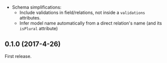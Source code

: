 - Schema simplifications:
  - Include validations in field/relations, not inside a `validations` attributes.
  - Infer model name automatically from a direct relation's name (and its `isPlural` attribute)

## 0.1.0 (2017-4-26)

First release.

